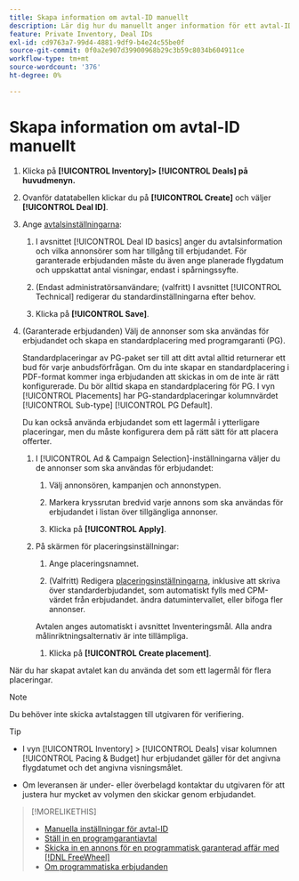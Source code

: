 ```yaml
---
title: Skapa information om avtal-ID manuellt
description: Lär dig hur du manuellt anger information för ett avtal-ID.
feature: Private Inventory, Deal IDs
exl-id: cd9763a7-99d4-4881-9df9-b4e24c55be0f
source-git-commit: 0f0a2e907d39900968b29c3b59c8034b604911ce
workflow-type: tm+mt
source-wordcount: '376'
ht-degree: 0%

---
```


# Skapa information om avtal-ID manuellt

1. Klicka på **[!UICONTROL Inventory]> [!UICONTROL Deals] på huvudmenyn.**

1. Ovanför datatabellen klickar du på **[!UICONTROL Create]** och väljer **[!UICONTROL Deal ID]**.

1. Ange [avtalsinställningarna](deal-id-settings.md):

   1. I avsnittet [!UICONTROL Deal ID basics] anger du avtalsinformation och vilka annonsörer som har tillgång till erbjudandet. För garanterade erbjudanden måste du även ange planerade flygdatum och uppskattat antal visningar, endast i spårningssyfte.

   1. (Endast administratörsanvändare; (valfritt) I avsnittet [!UICONTROL Technical] redigerar du standardinställningarna efter behov.

   1. Klicka på **[!UICONTROL Save]**.

1. (Garanterade erbjudanden) Välj de annonser som ska användas för erbjudandet och skapa en standardplacering med programgaranti (PG).

   Standardplaceringar av PG-paket ser till att ditt avtal alltid returnerar ett bud för varje anbudsförfrågan. Om du inte skapar en standardplacering i PDF-format kommer inga erbjudanden att skickas in om de inte är rätt konfigurerade. Du bör alltid skapa en standardplacering för PG. I vyn [!UICONTROL Placements] har PG-standardplaceringar kolumnvärdet [!UICONTROL Sub-type] [!UICONTROL PG Default].

   Du kan också använda erbjudandet som ett lagermål i ytterligare placeringar, men du måste konfigurera dem på rätt sätt för att placera offerter.

   1. I [!UICONTROL Ad & Campaign Selection]-inställningarna väljer du de annonser som ska användas för erbjudandet:

      1. Välj annonsören, kampanjen och annonstypen.

      1. Markera kryssrutan bredvid varje annons som ska användas för erbjudandet i listan över tillgängliga annonser.

      1. Klicka på **[!UICONTROL Apply]**.
   1. På skärmen för placeringsinställningar:

      1. Ange placeringsnamnet.

      1. (Valfritt) Redigera [placeringsinställningarna](/help/dsp/campaign-management/placements/placement-settings.md), inklusive att skriva över standarderbjudandet, som automatiskt fylls med CPM-värdet från erbjudandet. ändra datumintervallet, eller bifoga fler annonser.

      Avtalen anges automatiskt i avsnittet Inventeringsmål. Alla andra målinriktningsalternativ är inte tillämpliga.

      1. Klicka på **[!UICONTROL Create placement]**.



När du har skapat avtalet kan du använda det som ett lagermål för flera placeringar.

>[!NOTE]
>
> Du behöver inte skicka avtalstaggen till utgivaren för verifiering.

>[!TIP]
>
>* I vyn [!UICONTROL Inventory] > [!UICONTROL Deals] visar kolumnen [!UICONTROL Pacing & Budget] hur erbjudandet gäller för det angivna flygdatumet och det angivna visningsmålet.
>
>* Om leveransen är under- eller överbelagd kontaktar du utgivaren för att justera hur mycket av volymen den skickar genom erbjudandet.


>[!MORELIKETHIS]
>
>* [Manuella inställningar för avtal-ID](deal-id-settings.md)
>* [Ställ in en programgarantiavtal](programmatic-guaranteed-set-up.md)
>* [Skicka in en annons för en programmatisk garanterad affär med [!DNL FreeWheel]](freewheel-submit.md)
>* [Om programmatiska erbjudanden](programmatic-guaranteed-about.md)


